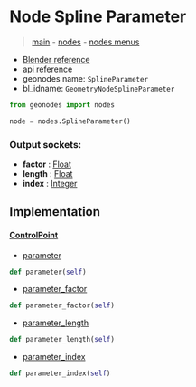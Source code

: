 # Node Spline Parameter

> [main](../structure.md) - [nodes](nodes.md) - [nodes menus](nodes_menus.md)

- [Blender reference](https://docs.blender.org/manual/en/latest/modeling/geometry_nodes/curve/spline_parameter.html)
- [api reference](https://docs.blender.org/api/current/bpy.types.GeometryNodeSplineParameter.html)
- geonodes name: `SplineParameter`
- bl_idname: `GeometryNodeSplineParameter`

```python
from geonodes import nodes

node = nodes.SplineParameter()
```

### Output sockets:

- **factor** : [Float](Float.md)
- **length** : [Float](Float.md)
- **index** : [Integer](Integer.md)

## Implementation

#### [ControlPoint](ControlPoint.md)

 - [parameter](ControlPoint.md#parameter-property)
  ```python
  def parameter(self)
  ```

 - [parameter_factor](ControlPoint.md#parameter_factor-property)
  ```python
  def parameter_factor(self)
  ```

 - [parameter_length](ControlPoint.md#parameter_length-property)
  ```python
  def parameter_length(self)
  ```

 - [parameter_index](ControlPoint.md#parameter_index-property)
  ```python
  def parameter_index(self)
  ```

